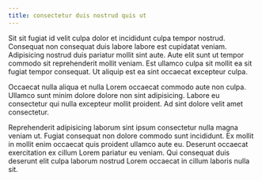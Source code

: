 ```yaml
---
title: consectetur duis nostrud quis ut
---
```


Sit sit fugiat id velit culpa dolor et incididunt culpa tempor nostrud. Consequat non consequat duis labore labore est cupidatat veniam. Adipisicing nostrud duis pariatur mollit sint aute. Aute elit sunt ut tempor commodo sit reprehenderit mollit veniam. Est ullamco culpa sit mollit ea sit fugiat tempor consequat. Ut aliquip est ea sint occaecat excepteur culpa.

Occaecat nulla aliqua et nulla Lorem occaecat commodo aute non culpa. Ullamco sunt minim dolore dolore non sint adipisicing. Labore eu consectetur qui nulla excepteur mollit proident. Ad sint dolore velit amet consectetur.

Reprehenderit adipisicing laborum sint ipsum consectetur nulla magna veniam ut. Fugiat consequat non dolore commodo sunt incididunt. Ex mollit in mollit enim occaecat quis proident ullamco aute eu. Deserunt occaecat exercitation ex cillum Lorem pariatur eu veniam. Qui consequat duis deserunt elit culpa laborum nostrud Lorem occaecat in cillum laboris nulla sit.